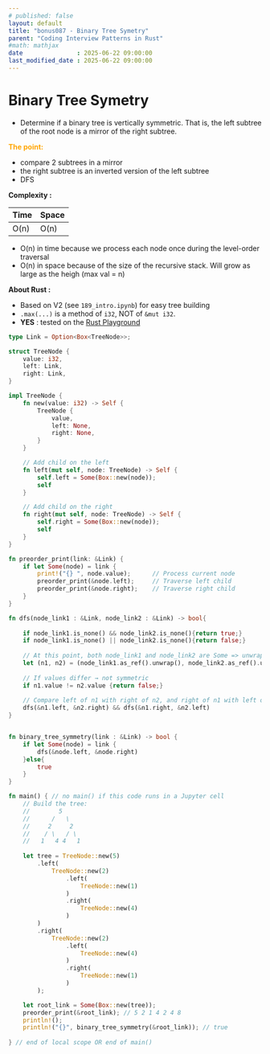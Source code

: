 ```yaml
---
# published: false
layout: default
title: "bonus087 - Binary Tree Symetry"
parent: "Coding Interview Patterns in Rust"
#math: mathjax
date               : 2025-06-22 09:00:00
last_modified_date : 2025-06-22 09:00:00
---
```


# Binary Tree Symetry

* Determine if a binary tree is vertically symmetric. That is, the left subtree of the root node is a
mirror of the right subtree.


<span style="color:orange"><b>The point:</b></span>

* compare 2 subtrees in a mirror
* the right subtree is an inverted version of the left subtree
* DFS


**Complexity :**

| Time        | Space |
|-------------|-------|
| O(n)        | O(n)  |

* O(n) in time because we process each node once during the level-order traversal
* O(n) in space because of the size of the recursive stack. Will grow as large as the heigh (max val = n) 

**About Rust :**
* Based on V2 (see ``189_intro.ipynb``) for easy tree building
* ``.max(...)`` is a method of ``i32``, NOT of ``&mut i32``.
* **YES** : tested on the [Rust Playground](https://play.rust-lang.org/)





<!-- <span style="color:red"><b>TODO : </b></span> 
* Rust : come back on `.as_mut()`, `.as_deref()`         -->


<!-- * <span style="color:lime"><b>Preferred solution?</b></span>      -->



```rust
type Link = Option<Box<TreeNode>>;

struct TreeNode {
    value: i32,
    left: Link,
    right: Link,
}

impl TreeNode {
    fn new(value: i32) -> Self {
        TreeNode {
            value,
            left: None,
            right: None,
        }
    }

    // Add child on the left
    fn left(mut self, node: TreeNode) -> Self {
        self.left = Some(Box::new(node));
        self
    }

    // Add child on the right
    fn right(mut self, node: TreeNode) -> Self {
        self.right = Some(Box::new(node));
        self
    }
}

fn preorder_print(link: &Link) {
    if let Some(node) = link {
        print!("{} ", node.value);      // Process current node
        preorder_print(&node.left);     // Traverse left child
        preorder_print(&node.right);    // Traverse right child
    }
}

fn dfs(node_link1 : &Link, node_link2 : &Link) -> bool{
    
    if node_link1.is_none() && node_link2.is_none(){return true;}
    if node_link1.is_none() || node_link2.is_none(){return false;}
    
    // At this point, both node_link1 and node_link2 are Some => unwrap safely
    let (n1, n2) = (node_link1.as_ref().unwrap(), node_link2.as_ref().unwrap());
    
    // If values differ → not symmetric
    if n1.value != n2.value {return false;}
    
    // Compare left of n1 with right of n2, and right of n1 with left of n2
    dfs(&n1.left, &n2.right) && dfs(&n1.right, &n2.left)
}


fn binary_tree_symmetry(link : &Link) -> bool {
    if let Some(node) = link {
        dfs(&node.left, &node.right)
    }else{
        true
    }
}

fn main() { // no main() if this code runs in a Jupyter cell 
    // Build the tree:
    //        5
    //      /   \
    //     2     2
    //    / \   / \
    //   1   4 4   1
    
    let tree = TreeNode::new(5)
        .left(
            TreeNode::new(2)
                .left(
                    TreeNode::new(1)
                )
                .right(
                    TreeNode::new(4)
                )
        )
        .right(
            TreeNode::new(2)
                .left(
                    TreeNode::new(4)
                )
                .right(
                    TreeNode::new(1)
                )
        );

    let root_link = Some(Box::new(tree));
    preorder_print(&root_link); // 5 2 1 4 2 4 8  
    println!();
    println!("{}", binary_tree_symmetry(&root_link)); // true
    
} // end of local scope OR end of main()
```
